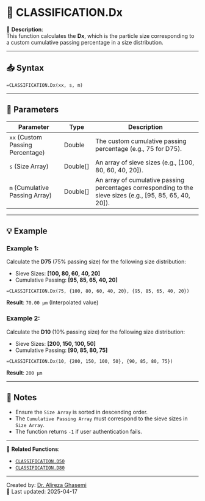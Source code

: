 # 🔁 CLASSIFICATION.Dx

🔹 **Description**:  
This function calculates the **Dx**, which is the particle size corresponding to a custom cumulative passing percentage in a size distribution.

---

## 📥 Syntax

```excel
=CLASSIFICATION.Dx(xx, s, m)
```

---

## 🧾 Parameters

| Parameter              | Type      | Description                                                                 |
|-------------------------|-----------|-----------------------------------------------------------------------------|
| `xx` (Custom Passing Percentage) | Double   | The custom cumulative passing percentage (e.g., 75 for D75).                |
| `s` (Size Array)        | Double[]  | An array of sieve sizes (e.g., [100, 80, 60, 40, 20]).                      |
| `m` (Cumulative Passing Array) | Double[] | An array of cumulative passing percentages corresponding to the sieve sizes (e.g., [95, 85, 65, 40, 20]). |

---

## 💡 Example

### Example 1:
Calculate the **D75** (75% passing size) for the following size distribution:  
- Sieve Sizes: **[100, 80, 60, 40, 20]**  
- Cumulative Passing: **[95, 85, 65, 40, 20]**

```excel
=CLASSIFICATION.Dx(75, {100, 80, 60, 40, 20}, {95, 85, 65, 40, 20})
```

**Result**: `70.00 µm` (Interpolated value)

### Example 2:
Calculate the **D10** (10% passing size) for the following size distribution:  
- Sieve Sizes: **[200, 150, 100, 50]**  
- Cumulative Passing: **[90, 85, 80, 75]**

```excel
=CLASSIFICATION.Dx(10, {200, 150, 100, 50}, {90, 85, 80, 75})
```

**Result**: `200 µm`

---

## 📝 Notes

- Ensure the `Size Array` is sorted in descending order.
- The `Cumulative Passing Array` must correspond to the sieve sizes in `Size Array`.
- The function returns `-1` if user authentication fails.

---

📌 **Related Functions**:
- [`CLASSIFICATION.D50`](./ClassificationD50.md)
- [`CLASSIFICATION.D80`](./ClassificationD80.md)

---

Created by: [Dr. Alireza Ghasemi](https://github.com/Dr-Alireza-Ghasemi)  
📅 Last updated: 2025-04-17
